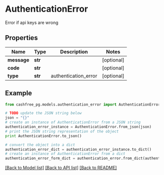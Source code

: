 # AuthenticationError

Error if api keys are wrong

## Properties
Name | Type | Description | Notes
------------ | ------------- | ------------- | -------------
**message** | **str** |  | [optional] 
**code** | **str** |  | [optional] 
**type** | **str** | authentication_error | [optional] 

## Example

```python
from cashfree_pg.models.authentication_error import AuthenticationError

# TODO update the JSON string below
json = "{}"
# create an instance of AuthenticationError from a JSON string
authentication_error_instance = AuthenticationError.from_json(json)
# print the JSON string representation of the object
print AuthenticationError.to_json()

# convert the object into a dict
authentication_error_dict = authentication_error_instance.to_dict()
# create an instance of AuthenticationError from a dict
authentication_error_form_dict = authentication_error.from_dict(authentication_error_dict)
```
[[Back to Model list]](../README.md#documentation-for-models) [[Back to API list]](../README.md#documentation-for-api-endpoints) [[Back to README]](../README.md)



